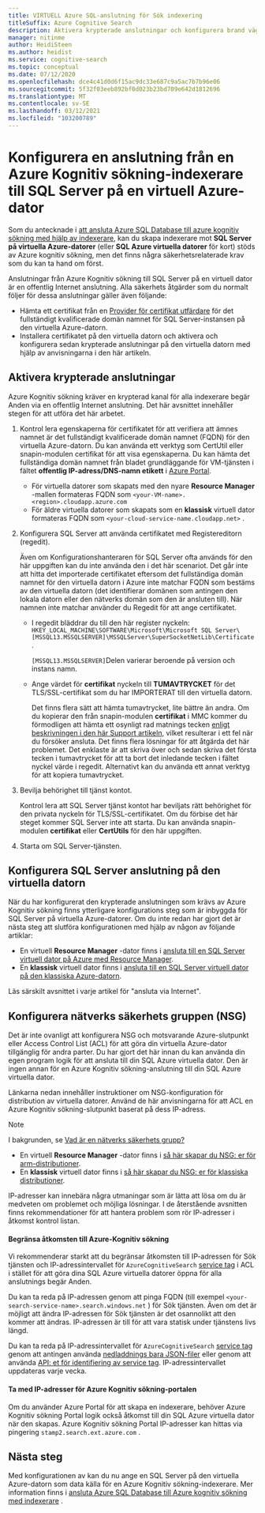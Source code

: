 ```yaml
---
title: VIRTUELL Azure SQL-anslutning för Sök indexering
titleSuffix: Azure Cognitive Search
description: Aktivera krypterade anslutningar och konfigurera brand väggen för att tillåta anslutningar till SQL Server på en virtuell Azure-dator från en indexerare på Azure Kognitiv sökning.
manager: nitinme
author: HeidiSteen
ms.author: heidist
ms.service: cognitive-search
ms.topic: conceptual
ms.date: 07/12/2020
ms.openlocfilehash: dce4c41d0d6f15ac9dc33e687c9a5ac7b7b96e06
ms.sourcegitcommit: 5f32f03eeb892bf0d023b23bd709e642d1812696
ms.translationtype: MT
ms.contentlocale: sv-SE
ms.lasthandoff: 03/12/2021
ms.locfileid: "103200789"
---
```

# <a name="configure-a-connection-from-an-azure-cognitive-search-indexer-to-sql-server-on-an-azure-vm"></a>Konfigurera en anslutning från en Azure Kognitiv sökning-indexerare till SQL Server på en virtuell Azure-dator

Som du antecknade i [att ansluta Azure SQL Database till azure kognitiv sökning med hjälp av indexerare](search-howto-connecting-azure-sql-database-to-azure-search-using-indexers.md#faq), kan du skapa indexerare mot **SQL Server på virtuella Azure-datorer** (eller **SQL Azure virtuella datorer** för kort) stöds av Azure kognitiv sökning, men det finns några säkerhetsrelaterade krav som du kan ta hand om först. 

Anslutningar från Azure Kognitiv sökning till SQL Server på en virtuell dator är en offentlig Internet anslutning. Alla säkerhets åtgärder som du normalt följer för dessa anslutningar gäller även följande:

+ Hämta ett certifikat från en [Provider för certifikat utfärdare](https://en.wikipedia.org/wiki/Certificate_authority#Providers) för det fullständigt kvalificerade domän namnet för SQL Server-instansen på den virtuella Azure-datorn.
+ Installera certifikatet på den virtuella datorn och aktivera och konfigurera sedan krypterade anslutningar på den virtuella datorn med hjälp av anvisningarna i den här artikeln.

## <a name="enable-encrypted-connections"></a>Aktivera krypterade anslutningar
Azure Kognitiv sökning kräver en krypterad kanal för alla indexerare begär Anden via en offentlig Internet anslutning. Det här avsnittet innehåller stegen för att utföra det här arbetet.

1. Kontrol lera egenskaperna för certifikatet för att verifiera att ämnes namnet är det fullständigt kvalificerade domän namnet (FQDN) för den virtuella Azure-datorn. Du kan använda ett verktyg som CertUtil eller snapin-modulen certifikat för att visa egenskaperna. Du kan hämta det fullständiga domän namnet från bladet grundläggande för VM-tjänsten i fältet **offentlig IP-adress/DNS-namn etikett** i [Azure Portal](https://portal.azure.com/).
   
   * För virtuella datorer som skapats med den nyare **Resource Manager** -mallen formateras FQDN som `<your-VM-name>.<region>.cloudapp.azure.com`
   * För äldre virtuella datorer som skapats som en **klassisk** virtuell dator formateras FQDN som `<your-cloud-service-name.cloudapp.net>` .

2. Konfigurera SQL Server att använda certifikatet med Registereditorn (regedit). 
   
    Även om Konfigurationshanteraren för SQL Server ofta används för den här uppgiften kan du inte använda den i det här scenariot. Det går inte att hitta det importerade certifikatet eftersom det fullständiga domän namnet för den virtuella datorn i Azure inte matchar FQDN som bestäms av den virtuella datorn (det identifierar domänen som antingen den lokala datorn eller den nätverks domän som den är ansluten till). När namnen inte matchar använder du Regedit för att ange certifikatet.
   
   * I regedit bläddrar du till den här register nyckeln: `HKEY_LOCAL_MACHINE\SOFTWARE\Microsoft\Microsoft SQL Server\[MSSQL13.MSSQLSERVER]\MSSQLServer\SuperSocketNetLib\Certificate` .
     
     `[MSSQL13.MSSQLSERVER]`Delen varierar beroende på version och instans namn. 
   * Ange värdet för **certifikat** nyckeln till **TUMAVTRYCKET** för det TLS/SSL-certifikat som du har IMPORTERAT till den virtuella datorn.
     
     Det finns flera sätt att hämta tumavtrycket, lite bättre än andra. Om du kopierar den från snapin-modulen **certifikat** i MMC kommer du förmodligen att hämta ett osynligt rad matnings tecken [enligt beskrivningen i den här Support artikeln](https://support.microsoft.com/kb/2023869/), vilket resulterar i ett fel när du försöker ansluta. Det finns flera lösningar för att åtgärda det här problemet. Det enklaste är att skriva över och sedan skriva det första tecken i tumavtrycket för att ta bort det inledande tecken i fältet nyckel värde i regedit. Alternativt kan du använda ett annat verktyg för att kopiera tumavtrycket.

3. Bevilja behörighet till tjänst kontot. 
   
    Kontrol lera att SQL Server tjänst kontot har beviljats rätt behörighet för den privata nyckeln för TLS/SSL-certifikatet. Om du förbise det här steget kommer SQL Server inte att starta. Du kan använda snapin-modulen **certifikat** eller **CertUtils** för den här uppgiften.
    
4. Starta om SQL Server-tjänsten.

## <a name="configure-sql-server-connectivity-in-the-vm"></a>Konfigurera SQL Server anslutning på den virtuella datorn
När du har konfigurerat den krypterade anslutningen som krävs av Azure Kognitiv sökning finns ytterligare konfigurations steg som är inbyggda för SQL Server på virtuella Azure-datorer. Om du inte redan har gjort det är nästa steg att slutföra konfigurationen med hjälp av någon av följande artiklar:

* En virtuell **Resource Manager** -dator finns i [ansluta till en SQL Server virtuell dator på Azure med Resource Manager](../azure-sql/virtual-machines/windows/ways-to-connect-to-sql.md). 
* En **klassisk** virtuell dator finns i [ansluta till en SQL Server virtuell dator på den klassiska Azure-datorn](/previous-versions/azure/virtual-machines/windows/sqlclassic/virtual-machines-windows-classic-sql-connect).

Läs särskilt avsnittet i varje artikel för "ansluta via Internet".

## <a name="configure-the-network-security-group-nsg"></a>Konfigurera nätverks säkerhets gruppen (NSG)
Det är inte ovanligt att konfigurera NSG och motsvarande Azure-slutpunkt eller Access Control List (ACL) för att göra din virtuella Azure-dator tillgänglig för andra parter. Du har gjort det här innan du kan använda din egen program logik för att ansluta till din SQL Azure virtuella dator. Den är ingen annan för en Azure Kognitiv sökning-anslutning till din SQL Azure virtuella dator. 

Länkarna nedan innehåller instruktioner om NSG-konfiguration för distribution av virtuella datorer. Använd de här anvisningarna för att ACL en Azure Kognitiv sökning-slutpunkt baserat på dess IP-adress.

> [!NOTE]
> I bakgrunden, se [Vad är en nätverks säkerhets grupp?](../virtual-network/network-security-groups-overview.md)
> 
> 

* En virtuell **Resource Manager** -dator finns i [så här skapar du NSG: er för arm-distributioner](../virtual-network/tutorial-filter-network-traffic.md). 
* En **klassisk** virtuell dator finns i [så här skapar du NSG: er för klassiska distributioner](/previous-versions/azure/virtual-network/virtual-networks-create-nsg-classic-ps).

IP-adresser kan innebära några utmaningar som är lätta att lösa om du är medveten om problemet och möjliga lösningar. I de återstående avsnitten finns rekommendationer för att hantera problem som rör IP-adresser i åtkomst kontrol listan.

#### <a name="restrict-access-to-the-azure-cognitive-search"></a>Begränsa åtkomsten till Azure-Kognitiv sökning
Vi rekommenderar starkt att du begränsar åtkomsten till IP-adressen för Sök tjänsten och IP-adressintervallet för `AzureCognitiveSearch` [service tag](../virtual-network/service-tags-overview.md#available-service-tags) i ACL i stället för att göra dina SQL Azure virtuella datorer öppna för alla anslutnings begär Anden.

Du kan ta reda på IP-adressen genom att pinga FQDN (till exempel `<your-search-service-name>.search.windows.net` ) för Sök tjänsten. Även om det är möjligt att ändra IP-adressen för Sök tjänsten är det osannolikt att den kommer att ändras. IP-adressen är till för att vara statisk under tjänstens livs längd.

Du kan ta reda på IP-adressintervallet för `AzureCognitiveSearch` [service tag](../virtual-network/service-tags-overview.md#available-service-tags) genom att antingen använda [nedladdnings bara JSON-filer](../virtual-network/service-tags-overview.md#discover-service-tags-by-using-downloadable-json-files) eller genom att använda [API: et för identifiering av service tag](../virtual-network/service-tags-overview.md#use-the-service-tag-discovery-api-public-preview). IP-adressintervallet uppdateras varje vecka.

#### <a name="include-the-azure-cognitive-search-portal-ip-addresses"></a>Ta med IP-adresser för Azure Kognitiv sökning-portalen
Om du använder Azure Portal för att skapa en indexerare, behöver Azure Kognitiv sökning Portal logik också åtkomst till din SQL Azure virtuella dator när den skapas. Azure Kognitiv sökning Portal IP-adresser kan hittas via pingering `stamp2.search.ext.azure.com` .

## <a name="next-steps"></a>Nästa steg
Med konfigurationen av kan du nu ange en SQL Server på den virtuella Azure-datorn som data källa för en Azure Kognitiv sökning-indexerare. Mer information finns i [ansluta Azure SQL Database till Azure kognitiv sökning med indexerare](search-howto-connecting-azure-sql-database-to-azure-search-using-indexers.md) .